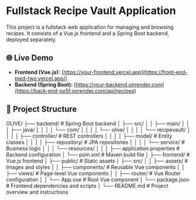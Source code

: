 # Fullstack Recipe Vault Application

This project is a fullstack web application for managing and browsing recipes. It consists of a Vue.js frontend and a Spring Boot backend, deployed separately.

## 🌐 Live Demo

- **Frontend (Vue.js):** [https://your-frontend.vercel.app](https://front-end-pied-two.vercel.app/)
- **Backend (Spring Boot):** [https://your-backend.onrender.com](https://back-end-oo5f.onrender.com/api/recipes)

## 📁 Project Structure
OLIVE/
├── backend/                  # Spring Boot backend
│   ├── src/
│   │   ├── main/
│   │   │   ├── java/
│   │   │   │   └── com/
│   │   │   │       └── olive/
│   │   │   │           └── recipevault/
│   │   │   │               ├── controller/   # REST controllers
│   │   │   │               ├── model/        # Entity classes
│   │   │   │               ├── repository/   # JPA repositories
│   │   │   │               └── service/      # Business logic
│   │   │   └── resources/
│   │   │       ├── application.properties    # Backend configuration
│   └── pom.xml                               # Maven build file
│
├── frontend/                 # Vue.js frontend
│   ├── public/               # Static assets
│   ├── src/
│   │   ├── assets/           # Images and styles
│   │   ├── components/       # Reusable Vue components
│   │   ├── views/            # Page-level Vue components
│   │   ├── router/           # Vue Router configuration
│   │   └── App.vue           # Root Vue component
│   └── package.json          # Frontend dependencies and scripts
│
└── README.md                 # Project overview and instructions

